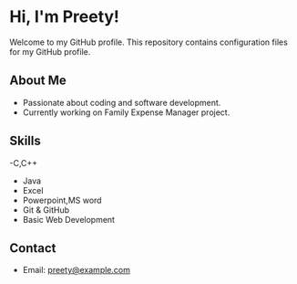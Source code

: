 # Hi, I'm Preety!

Welcome to my GitHub profile. This repository contains configuration files for my GitHub profile.

## About Me
- Passionate about coding and software development.
- Currently working on Family Expense Manager project.

## Skills
-C,C++
- Java
- Excel
- Powerpoint,MS word
- Git & GitHub
- Basic Web Development

## Contact
- Email: preety@example.com
